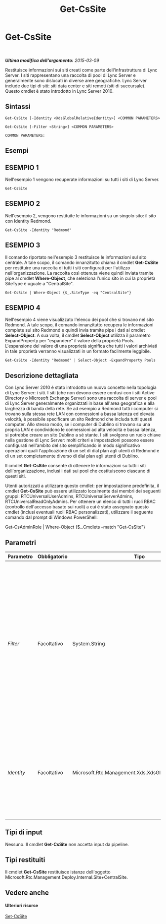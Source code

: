 ﻿---
title: Get-CsSite
TOCTitle: Get-CsSite
ms:assetid: 0e5fd5b8-17aa-433d-9915-3b88281fa2c2
ms:mtpsurl: https://technet.microsoft.com/it-it/library/Gg398185(v=OCS.15)
ms:contentKeyID: 49299682
ms.date: 08/24/2015
mtps_version: v=OCS.15
ms.translationtype: HT
---

# Get-CsSite

 

_**Ultima modifica dell'argomento:** 2015-03-09_

Restituisce informazioni sui siti creati come parte dell'infrastruttura di Lync Server. I siti rappresentano una raccolta di pool di Lync Server e generalmente sono dislocati in diverse aree geografiche. Lync Server include due tipi di siti: siti data center e siti remoti (siti di succursale). Questo cmdlet è stato introdotto in Lync Server 2010.

## Sintassi

    Get-CsSite [-Identity <XdsGlobalRelativeIdentity>] <COMMON PARAMETERS>

    Get-CsSite [-Filter <String>] <COMMON PARAMETERS>

    COMMON PARAMETERS:

## Esempi

## ESEMPIO 1

Nell'esempio 1 vengono recuperate informazioni su tutti i siti di Lync Server.

    Get-CsSite

## ESEMPIO 2

Nell'esempio 2, vengono restituite le informazioni su un singolo sito: il sito con Identity Redmond.

    Get-CsSite -Identity "Redmond"

## ESEMPIO 3

Il comando riportato nell'esempio 3 restituisce le informazioni sul sito centrale. A tale scopo, il comando innanzitutto chiama il cmdlet **Get-CsSite** per restituire una raccolta di tutti i siti configurati per l'utilizzo nell'organizzazione. La raccolta così ottenuta viene quindi inviata tramite pipe al cmdlet **Where-Object**, che seleziona l'unico sito in cui la proprietà SiteType è uguale a "CentralSite".

    Get-CsSite | Where-Object {$_.SiteType -eq "CentralSite"}

## ESEMPIO 4

Nell'esempio 4 viene visualizzato l'elenco dei pool che si trovano nel sito Redmond. A tale scopo, il comando innanzitutto recupera le informazioni complete sul sito Redmond e quindi invia tramite pipe i dati al cmdlet **Select-Object**. A sua volta, il cmdlet **Select-Object** utilizza il parametro ExpandProperty per "espandere" il valore della proprietà Pools. L'espansione del valore di una proprietà significa che tutti i valori archiviati in tale proprietà verranno visualizzati in un formato facilmente leggibile.

    Get-CsSite -Identity "Redmond" | Select-Object -ExpandProperty Pools

## Descrizione dettagliata

Con Lync Server 2010 è stato introdotto un nuovo concetto nella topologia di Lync Server: i siti. I siti (che non devono essere confusi con i siti Active Directory o Microsoft Exchange Server) sono una raccolta di server e pool di Lync Server generalmente organizzati in base all'area geografica e alla larghezza di banda della rete. Se ad esempio a Redmond tutti i computer si trovano sulla stessa rete LAN con connessioni a bassa latenza ed elevata velocità, è possibile specificare un sito Redmond che includa tutti questi computer. Allo stesso modo, se i computer di Dublino si trovano su una propria LAN e condividono le connessioni ad alta velocità e bassa latenza, si potrebbe creare un sito Dublino a sé stante. I siti svolgono un ruolo chiave nella gestione di Lync Server: molti criteri e impostazioni possono essere configurati nell'ambito del sito semplificando in modo significativo operazioni quali l'applicazione di un set di dial plan agli utenti di Redmond e di un set completamente diverso di dial plan agli utenti di Dublino.

Il cmdlet **Get-CsSite** consente di ottenere le informazioni su tutti i siti dell'organizzazione, inclusi i dati sui pool che costituiscono ciascuno di questi siti.

Utenti autorizzati a utilizzare questo cmdlet: per impostazione predefinita, il cmdlet **Get-CsSite** può essere utilizzato localmente dai membri dei seguenti gruppi: RTCUniversalUserAdmins, RTCUniversalServerAdmins, RTCUniversalReadOnlyAdmins. Per ottenere un elenco di tutti i ruoli RBAC (controllo dell'accesso basato sui ruoli) a cui è stato assegnato questo cmdlet (inclusi eventuali ruoli RBAC personalizzati), utilizzare il seguente comando dal prompt di Windows PowerShell:

Get-CsAdminRole | Where-Object {$\_.Cmdlets –match "Get-CsSite"}

## Parametri


<table>
<colgroup>
<col style="width: 25%" />
<col style="width: 25%" />
<col style="width: 25%" />
<col style="width: 25%" />
</colgroup>
<thead>
<tr class="header">
<th>Parametro</th>
<th>Obbligatorio</th>
<th>Tipo</th>
<th>Descrizione</th>
</tr>
</thead>
<tbody>
<tr class="odd">
<td><p><em>Filter</em></p></td>
<td><p>Facoltativo</p></td>
<td><p>System.String</p></td>
<td><p>Consente di utilizzare i caratteri jolly per specificare l'identità del sito (o dei siti) da ottenere. Ad esempio, questa sintassi restituisce tutti i pool la cui identità include la stringa &quot;Dublin&quot;: -Filter &quot;*Dublin*&quot;.</p>
<p>Si noti che non è possibile utilizzare entrambi i parametri Filter e Identity nello stesso comando.</p>
<p></p></td>
</tr>
<tr class="even">
<td><p><em>Identity</em></p></td>
<td><p>Facoltativo</p></td>
<td><p>Microsoft.Rtc.Management.Xds.XdsGlobalRelativeIdentity</p></td>
<td><p>Il nome del sito da ottenere. Si noti che basta specificare il nome del sito; ad esempio: -Identity &quot;Redmond&quot;. Non utilizzare il formato &quot;site:Redmond&quot; per specificare l'identità.</p></td>
</tr>
</tbody>
</table>


## Tipi di input

Nessuno. Il cmdlet **Get-CsSite** non accetta input da pipeline.

## Tipi restituiti

Il cmdlet **Get-CsSite** restituisce istanze dell'oggetto Microsoft.Rtc.Management.Deploy.Internal.Site+CentralSite.

## Vedere anche

#### Ulteriori risorse

[Set-CsSite](set-cssite.md)

